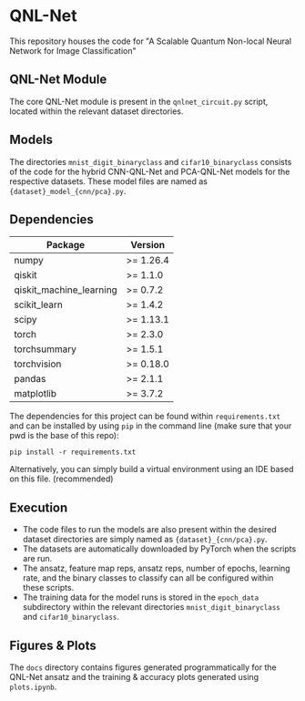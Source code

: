 # QNL-Net

This repository houses the code for "A Scalable Quantum Non-local Neural Network for Image Classification"

## QNL-Net Module

The core QNL-Net module is present in the `qnlnet_circuit.py` script, located within the relevant dataset directories.

## Models

The directories `mnist_digit_binaryclass` and `cifar10_binaryclass` consists of the code for the hybrid CNN-QNL-Net 
and PCA-QNL-Net models for the respective datasets. These model files are named as `{dataset}_model_{cnn/pca}.py`.

## Dependencies

| Package                 | Version    |
|-------------------------|------------|
| numpy                   | \>= 1.26.4 |
| qiskit                  | \>= 1.1.0  |
| qiskit_machine_learning | \>= 0.7.2  |
| scikit_learn            | \>= 1.4.2  |
| scipy                   | \>= 1.13.1 |
| torch                   | \>= 2.3.0  |
| torchsummary            | \>= 1.5.1  |
| torchvision             | \>= 0.18.0 |
| pandas                  | \>= 2.1.1  |
| matplotlib              | \>= 3.7.2  |

The dependencies for this project can be found within `requirements.txt` and can be installed by using `pip` in the command line 
(make sure that your pwd is the base of this repo):
```commandline
pip install -r requirements.txt
```

Alternatively, you can simply build a virtual environment using an IDE based on this file. (recommended)

## Execution

- The code files to run the models are also present within the desired dataset directories are simply named as `{dataset}_{cnn/pca}.py`.
- The datasets are automatically downloaded by PyTorch when the scripts are run.
- The ansatz, feature map reps, ansatz reps, number of epochs, learning rate, and the binary classes to classify can all be configured within these scripts.
- The training data for the model runs is stored in the `epoch_data` subdirectory within the relevant directories `mnist_digit_binaryclass` and `cifar10_binaryclass`.

## Figures & Plots

The `docs` directory contains figures generated programmatically for the QNL-Net ansatz and the training & accuracy plots generated using `plots.ipynb`.
